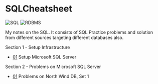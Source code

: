 # SQLCheatsheet

![SQL](https://img.shields.io/badge/lang-SQL-brightgreen.svg)
![RDBMS](https://img.shields.io/badge/platform-RDBMS-brightgreen.svg)

My notes on the SQL. It consists of SQL Practice problems and solution from different sources targeting different databases also.

Section 1 - Setup Infrastructure
- [01](MicrosoftSQLServer/Setup/README.md) Setup Microsoft SQL Server

Section 2 - Problems on Microsoft SQL Server
- [01](NORTHWND/NORTHWND/01/README.md) Problems on North Wind DB, Set 1
